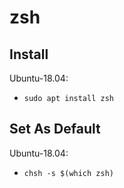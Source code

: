 # zsh

## Install

Ubuntu-18.04:
 - `sudo apt install zsh`

## Set As Default

Ubuntu-18.04:
 - `chsh -s $(which zsh)`
